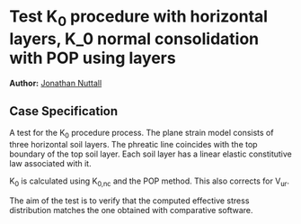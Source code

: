 # Test K<sub>0</sub> procedure with horizontal layers, K_0 normal consolidation with POP using layers

**Author:** [Jonathan Nuttall](https://github.com/mcgicjn2)

## Case Specification
A test for the K<sub>0</sub> procedure process.  The plane strain model consists of three horizontal soil layers.  The phreatic line coincides with the top boundary of the top soil layer.  Each soil layer has a linear elastic constitutive law associated with it.

K<sub>0</sub> is calculated using K<sub>0,nc</sub> and the POP method.  This also corrects for V<sub>ur</sub>.

The aim of the test is to verify that the computed effective stress distribution matches the one obtained with comparative software.
